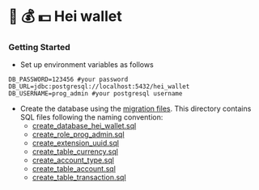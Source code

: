 # :money_with_wings: :moneybag: :dollar: Hei wallet

### Getting Started
 
- Set up environment variables as follows

```shell
DB_PASSWORD=123456 #your password 
DB_URL=jdbc:postgresql://localhost:5432/hei_wallet
DB_USERNAME=prog_admin #your postgresql username
```

- Create the database using the [migration files](resources/). This directory contains SQL files following the naming convention:
    - [create_database_hei_wallet.sql](resources/create_database_hei_wallet.sql)
    - [create_role_prog_admin.sql](resources/create_role_prog_admin.sql)
    - [create_extension_uuid.sql](resources/create_extension_uuid.sql)
    - [create_table_currency.sql](resources/create_table_currency.sql)
    - [create_account_type.sql](resources/create_account_type.sql)
    - [create_table_account.sql](resources/create_table_account.sql)
    - [create_table_transaction.sql](resources/create_table_transaction.sql)